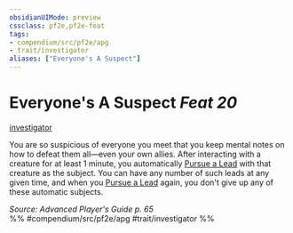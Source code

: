 ```yaml
---
obsidianUIMode: preview
cssclass: pf2e,pf2e-feat
tags:
- compendium/src/pf2e/apg
- trait/investigator
aliases: ["Everyone's A Suspect"]
---
```

# Everyone's A Suspect  *Feat 20*  
[investigator](/rules/traits/investigator-apg.md)  


You are so suspicious of everyone you meet that you keep mental notes on how to defeat them all—even your own allies. After interacting with a creature for at least 1 minute, you automatically [Pursue a Lead](/rules/actions/pursue-a-lead-apg.md) with that creature as the subject. You can have any number of such leads at any given time, and when you [Pursue a Lead](/rules/actions/pursue-a-lead-apg.md) again, you don't give up any of these automatic subjects.

*Source: Advanced Player's Guide p. 65*  
%% #compendium/src/pf2e/apg #trait/investigator %%